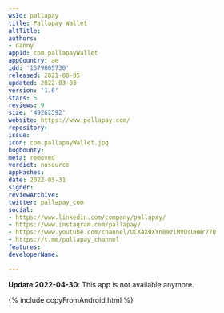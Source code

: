 ```yaml
---
wsId: pallapay
title: Pallapay Wallet
altTitle: 
authors:
- danny
appId: com.pallapayWallet
appCountry: ae
idd: '1579865730'
released: 2021-08-05
updated: 2022-03-03
version: '1.6'
stars: 5
reviews: 9
size: '49262592'
website: https://www.pallapay.com/
repository: 
issue: 
icon: com.pallapayWallet.jpg
bugbounty: 
meta: removed
verdict: nosource
appHashes: 
date: 2022-05-31
signer: 
reviewArchive: 
twitter: pallapay_com
social:
- https://www.linkedin.com/company/pallapay/
- https://www.instagram.com/pallapay/
- https://www.youtube.com/channel/UCX4X0XYn89ziMVDsUHWr77Q
- https://t.me/pallapay_channel
features: 
developerName: 

---
```


**Update 2022-04-30**: This app is not available anymore.

{% include copyFromAndroid.html %}
